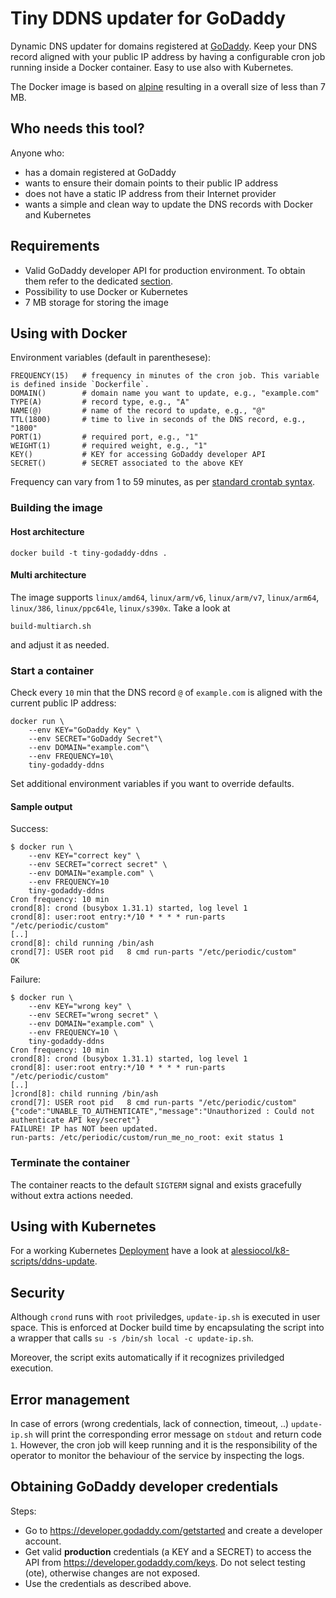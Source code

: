 # Tiny DDNS updater for GoDaddy
Dynamic DNS updater for domains registered at [GoDaddy](https://uk.godaddy.com/).
Keep your DNS record aligned with your public IP address by having a configurable cron job running inside a Docker container.
Easy to use also with Kubernetes.

The Docker image is based on [alpine](https://hub.docker.com/_/alpine) resulting in a overall size of less than 7 MB.

## Who needs this tool?
Anyone who:
- has a domain registered at GoDaddy
- wants to ensure their domain points to their public IP address
- does not have a static IP address from their Internet provider
- wants a simple and clean way to update the DNS records with Docker and Kubernetes

## Requirements
- Valid GoDaddy developer API for production environment. To obtain them refer to the dedicated [section](#Obtaining-GoDaddy-developer-credentials).
- Possibility to use Docker or Kubernetes
- 7 MB storage for storing the image

## Using with Docker
Environment variables (default in parenthesese):
```
FREQUENCY(15)   # frequency in minutes of the cron job. This variable is defined inside `Dockerfile`.
DOMAIN()        # domain name you want to update, e.g., "example.com"
TYPE(A)         # record type, e.g., "A"
NAME(@)         # name of the record to update, e.g., "@"
TTL(1800)       # time to live in seconds of the DNS record, e.g., "1800"
PORT(1)         # required port, e.g., "1"
WEIGHT(1)       # required weight, e.g., "1"
KEY()           # KEY for accessing GoDaddy developer API
SECRET()        # SECRET associated to the above KEY
```
Frequency can vary from 1 to 59 minutes, as per [standard crontab syntax](https://crontab.guru/#*/15_*_*_*_*).

### Building the image
#### Host architecture
```
docker build -t tiny-godaddy-ddns .
```
#### Multi architecture
The image supports `linux/amd64`, `linux/arm/v6`, `linux/arm/v7`, `linux/arm64`, `linux/386`, `linux/ppc64le`, `linux/s390x`.
Take a look at
```
build-multiarch.sh
```
and adjust it as needed.

### Start a container
Check every `10` min that the DNS record `@` of `example.com` is aligned with the current public IP address: 
```
docker run \
    --env KEY="GoDaddy Key" \
    --env SECRET="GoDaddy Secret"\
    --env DOMAIN="example.com"\
    --env FREQUENCY=10\
    tiny-godaddy-ddns
```
Set additional environment variables if you want to override defaults.

#### Sample output
Success:
```
$ docker run \
    --env KEY="correct key" \
    --env SECRET="correct secret" \
    --env DOMAIN="example.com" \
    --env FREQUENCY=10 
    tiny-godaddy-ddns
Cron frequency: 10 min
crond[8]: crond (busybox 1.31.1) started, log level 1
crond[8]: user:root entry:*/10 * * * * run-parts "/etc/periodic/custom"
[..]
crond[8]: child running /bin/ash
crond[7]: USER root pid   8 cmd run-parts "/etc/periodic/custom"
OK
```
Failure:
```
$ docker run \
    --env KEY="wrong key" \
    --env SECRET="wrong secret" \
    --env DOMAIN="example.com" \
    --env FREQUENCY=10 \
    tiny-godaddy-ddns
Cron frequency: 10 min
crond[8]: crond (busybox 1.31.1) started, log level 1
crond[8]: user:root entry:*/10 * * * * run-parts "/etc/periodic/custom"
[..]
]crond[8]: child running /bin/ash
crond[7]: USER root pid   8 cmd run-parts "/etc/periodic/custom"
{"code":"UNABLE_TO_AUTHENTICATE","message":"Unauthorized : Could not authenticate API key/secret"}
FAILURE! IP has NOT been updated.
run-parts: /etc/periodic/custom/run_me_no_root: exit status 1
```
### Terminate the container
The container reacts to the default `SIGTERM` signal and exists gracefully without extra actions needed.

## Using with Kubernetes
For a working Kubernetes [Deployment](https://kubernetes.io/docs/concepts/workloads/controllers/deployment/) have a look at [alessiocol/k8-scripts/ddns-update](https://github.com/alessiocol/k8-scripts/blob/master/ddns-update).

## Security
Although `crond` runs with `root` priviledges, `update-ip.sh` is executed in user space. This is enforced at Docker build time by encapsulating the script into a wrapper that calls `su -s /bin/sh local -c update-ip.sh`.

Moreover, the script exits automatically if it recognizes priviledged execution.

## Error management
In case of errors (wrong credentials, lack of connection, timeout, ..) `update-ip.sh` will print the corresponding error message on `stdout` and return code `1`. However, the cron job will keep running and it is the responsibility of the operator to monitor the behaviour of the service by inspecting the logs.

## Obtaining GoDaddy developer credentials
Steps:
- Go to https://developer.godaddy.com/getstarted and create a developer account.
- Get valid **production** credentials (a KEY and a SECRET) to access the API from https://developer.godaddy.com/keys. Do not select testing (ote), otherwise changes are not exposed.
- Use the credentials as described above.
